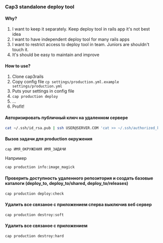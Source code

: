 ### Cap3 standalone deploy tool

#### Why?

1. I want to keep it separately. Keep deploy tool in rails app it's not best idea
2. I want to have independent deploy tool for many rails apps
3. I want to restrict access to deploy tool in team. Juniors are shouldn't touch it.
4. It's should be easy to maintain and improve

#### How to use?

1. Clone cap3rails
2. Copy config file ```cp settings/production.yml.example settings/production.yml```
3. Puts your settings in config file
4. ```cap production deploy```
5. ...
6. Profit!

#### Авторизировать публичный ключ на удаленном сервере

```sh
cat ~/.ssh/id_rsa.pub | ssh USER@SERVER.COM 'cat >> ~/.ssh/authorized_keys'
```

#### Вызов задачи для production окружения

```sh
cap ИМЯ_ОКРУЖЕНИЯ ИМЯ_ЗАДАЧИ 
```

Например

```sh
cap production info:image_magick
```

#### Проверить доступность удаленного репозитория и создать базовые каталоги (deploy_to, deploy_to/shared, deploy_to/releases)

```sh
cap production deploy:check
```

#### Удалить все связаное с приложением сперва выключив веб сервер

```sh
cap production destroy:soft
```

#### Удалить все связаное с приложением

```sh
cap production destroy:hard
```